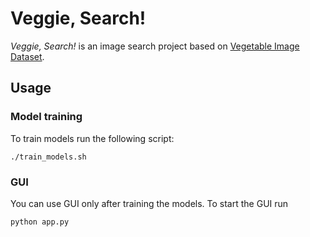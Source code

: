 # Veggie, Search!

_Veggie, Search!_ is an image search project based on [Vegetable Image Dataset](https://www.researchgate.net/publication/352846889_DCNN-Based_Vegetable_Image_Classification_Using_Transfer_Learning_A_Comparative_Study).



## Usage

### Model training

To train models run the following script:
```
./train_models.sh
```

### GUI

You can use GUI only after training the models.
To start the GUI run
```
python app.py
```
